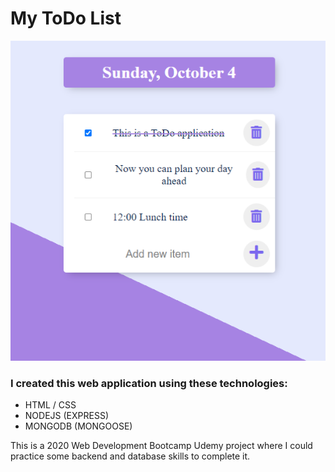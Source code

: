 # My ToDo List
![front page](https://github.com/arthurgusma/todolist/blob/main/images/page.png)

### I created this web application using these technologies:
- HTML / CSS
- NODEJS (EXPRESS)
- MONGODB (MONGOOSE)

This is a 2020 Web Development Bootcamp Udemy project where I could practice some backend and database skills to complete it.
